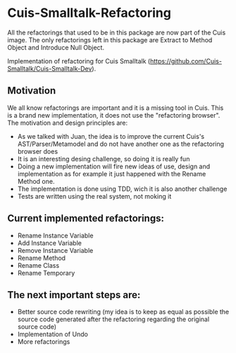# Cuis-Smalltalk-Refactoring
All the refactorings that used to be in this package are now part of the Cuis image.
The only refactorings left in this package are Extract to Method Object and Introduce Null Object.

Implementation of refactoring for Cuis Smalltalk (https://github.com/Cuis-Smalltalk/Cuis-Smalltalk-Dev).

## Motivation
We all know refactorings are important and it is a missing tool in Cuis.
This is a brand new implementation, it does not use the "refactoring browser".
The motivation and design principles are:
- As we talked with Juan, the idea is to improve the current Cuis's AST/Parser/Metamodel and do not have another one as the refactoring browser does
- It is an interesting desing challenge, so doing it is really fun
- Doing a new implementation will fire new ideas of use, design and implementation as for example it just happened with the Rename Method one.
- The implementation is done using TDD, wich it is also another challenge
- Tests are written using the real system, not moking it

## Current implemented refactorings:
- Rename Instance Variable
- Add Instance Variable
- Remove Instance Variable
- Rename Method
- Rename Class
- Rename Temporary

## The next important steps are:
- Better source code rewriting (my idea is to keep as equal as possible the source code generated after the refactoring regarding the original source code)
- Implementation of Undo
- More refactorings
